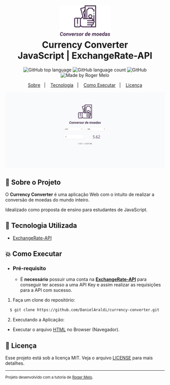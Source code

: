 <h1 align="center">
<img alt="Currency Converter" src="./.github/logo.svg" height="100px" />
    <br>Currency Converter<br/>
    JavaScript | ExchangeRate-API
</h1>

<p align="center">
    <img alt="GitHub top language" src="https://img.shields.io/github/languages/top/DanielAraldi/currency-converter?style=flat-square">
    <img alt="GitHub language count" src="https://img.shields.io/github/languages/count/DanielAraldi/currency-converter?style=flat-square">
    <img alt="GitHub" src="https://img.shields.io/github/license/DanielAraldi/currency-converter?style=flat-square">
    <img alt="Made by Roger Melo" src="https://img.shields.io/badge/made%20by-RogerMelo-%237519C1?style=flat-square"><br/>
</p>

<p align="center">
    <a href="#bookmark-sobre-o-projeto">Sobre</a>&nbsp;&nbsp;&nbsp;|&nbsp;&nbsp;&nbsp;
    <a href="#rocket-tecnologia-utilizada">Tecnologia</a>&nbsp;&nbsp;&nbsp;|&nbsp;&nbsp;&nbsp;
    <a href="#boom-como-executar">Como Executar</a>&nbsp;&nbsp;&nbsp;|&nbsp;&nbsp;&nbsp;
    <a href="#memo-licença">Licença</a>
</p>

<p align="center">
    <img alt="Design do Projeto" width="650px" src="./.github/design.jpg" />
<p>

## :bookmark: Sobre o Projeto

O **Currency Converter** é uma aplicação Web com o intuito de realizar a conversão de moedas do mundo inteiro.

Idealizado como proposta de ensino para estudantes de JavaScript.

## :rocket: Tecnologia Utilizada

- [ExchangeRate-API](https://www.exchangerate-api.com/)

## :boom: Como Executar

- ### **Pré-requisito**

  - É **necessário** possuir uma conta na **[ExchangeRate-API](https://www.exchangerate-api.com/)** para conseguir ter acesso a uma API Key e assim realizar as requisições para a API com sucesso.

1. Faça um clone do repositório:

```sh
  $ git clone https://github.com/DanielAraldi/currency-converter.git
```

2. Executando a Aplicação:

- Executar o arquivo [HTML](index.html) no Browser (Navegador).

## :memo: Licença

Esse projeto está sob a licença MIT. Veja o arquivo [LICENSE](LICENSE) para mais detalhes.

---

<sup>Projeto desenvolvido com a tutoria de [Roger Melo](https://github.com/Roger-Melo).</sup>
